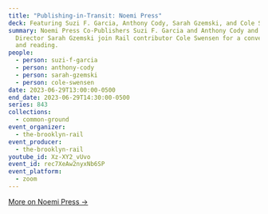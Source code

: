 ```yaml
---
title: "Publishing-in-Transit: Noemi Press"
deck: Featuring Suzi F. Garcia, Anthony Cody, Sarah Gzemski, and Cole Swensen
summary: Noemi Press Co-Publishers Suzi F. Garcia and Anthony Cody and Executive
  Director Sarah Gzemski join Rail contributor Cole Swensen for a conversation
  and reading.
people:
  - person: suzi-f-garcia
  - person: anthony-cody
  - person: sarah-gzemski
  - person: cole-swensen
date: 2023-06-29T13:00:00-0500
end_date: 2023-06-29T14:30:00-0500
series: 843
collections:
  - common-ground
event_organizer:
  - the-brooklyn-rail
event_producer:
  - the-brooklyn-rail
youtube_id: Xz-XY2_vUvo
event_id: rec7XeAw2nyxNb6SP
event_platform:
  - zoom
---
```

[M﻿ore on Noemi Press →](https://www.noemipress.org/)